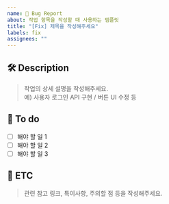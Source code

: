 ```yaml
---
name: 🐞 Bug Report
about: 작업 항목을 작성할 때 사용하는 템플릿
title: "[Fix] 제목을 작성해주세요"
labels: fix
assignees: ""
---
```


## 🛠️ Description

> 작업의 상세 설명을 작성해주세요.  
> 예) 사용자 로그인 API 구현 / 버튼 UI 수정 등

## 📝 To do

- [ ] 해야 할 일 1
- [ ] 해야 할 일 2
- [ ] 해야 할 일 3

## 📌 ETC

> 관련 참고 링크, 특이사항, 주의할 점 등을 작성해주세요.
